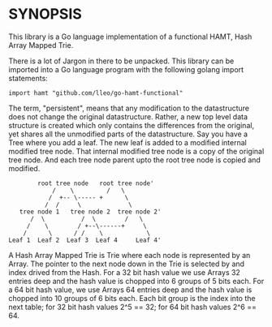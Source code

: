 
SYNOPSIS
========

This library is a Go language implementation of a functional HAMT, Hash Array
Mapped Trie.

There is a lot of Jargon in there to be unpacked. This library can be imported
into a Go language program with the following golang import statements:

	import hamt "github.com/lleo/go-hamt-functional"

The term, "persistent", means that any modification to the datastructure does
not change the original datastructure. Rather, a new top level data structure
is created which only contains the differences from the original, yet shares
all the unmodified parts of the datastructure. Say you have a Tree where you
add a leaf. The new leaf is added to a modified internal modified tree node.
That internal modified tree node is a copy of the original tree node. And each
tree node parent upto the root tree node is copied and modified.
									
	        root tree node   root tree node'
	            /    \         /   \   	 	
	           /  +-- \----- +      \ 	   	   	
              /  /     \             \
	   tree node 1   tree node 2  tree node 2'
	  	  /  \          /  \        /   \
	     /    \        / +--\------+     \
        /  	   \   	  /	/  	 \ 	   	   	  \
	Leaf 1	Leaf 2  Leaf 3  Leaf 4     Leaf 4'
												   
A Hash Array Mapped Trie is Trie where each node is represented by an Array.
The pointer to the next node down in the Trie is selected by and index drived
from the Hash. For a 32 bit hash value we use Arrays 32 entries deep and the
hash value is chopped into 6 groups of 5 bits each. For a 64 bit hash value,
we use Arrays 64 entries deep and the hash value is chopped into 10 groups of
6 bits each. Each bit group is the index into the next table; for 32 bit hash
values 2^5 == 32; for 64 bit hash values 2^6 == 64.


